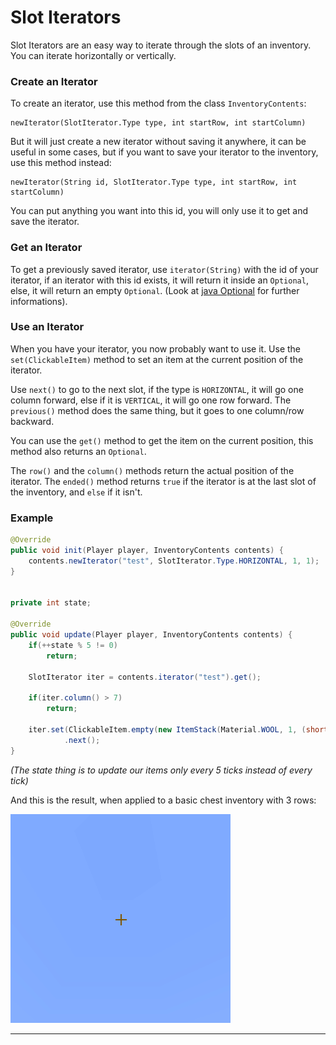 # Slot Iterators

Slot Iterators are an easy way to iterate through the slots of an inventory.
You can iterate horizontally or vertically.

### Create an Iterator
To create an iterator, use this method from the class `InventoryContents`:
```
newIterator(SlotIterator.Type type, int startRow, int startColumn)
```
But it will just create a new iterator without saving it anywhere, it can be useful in some cases, but if you want to save your iterator to the inventory, use this method instead:
```
newIterator(String id, SlotIterator.Type type, int startRow, int startColumn)
```
You can put anything you want into this id, you will only use it to get and save the iterator.

### Get an Iterator
To get a previously saved iterator, use `iterator(String)` with the id of your iterator, if an iterator with this id exists, it will return it inside an `Optional`, else, it will return an empty `Optional`.
(Look at [java Optional](https://docs.oracle.com/javase/8/docs/api/java/util/Optional.html) for further informations).

### Use an Iterator
When you have your iterator, you now probably want to use it.
Use the `set(ClickableItem)` method to set an item at the current position of the iterator.

Use `next()` to go to the next slot, if the type is `HORIZONTAL`, it will go one column forward, else if it is `VERTICAL`, it will go one row forward.
The `previous()` method does the same thing, but it goes to one column/row backward.

You can use the `get()` method to get the item on the current position, this method also returns an `Optional`.

The `row()` and the `column()` methods return the actual position of the iterator.
The `ended()` method returns `true` if the iterator is at the last slot of the inventory, and `else` if it isn't.

### Example
```java
@Override
public void init(Player player, InventoryContents contents) {
    contents.newIterator("test", SlotIterator.Type.HORIZONTAL, 1, 1);
}


private int state;

@Override
public void update(Player player, InventoryContents contents) {
    if(++state % 5 != 0)
        return;

    SlotIterator iter = contents.iterator("test").get();
    
    if(iter.column() > 7)
        return;

    iter.set(ClickableItem.empty(new ItemStack(Material.WOOL, 1, (short) iter.column())))
            .next();
}
```
*(The state thing is to update our items only every 5 ticks instead of every tick)*

And this is the result, when applied to a basic chest inventory with 3 rows:

![](/assets/ad6eb1b56c816.gif)

<hr>